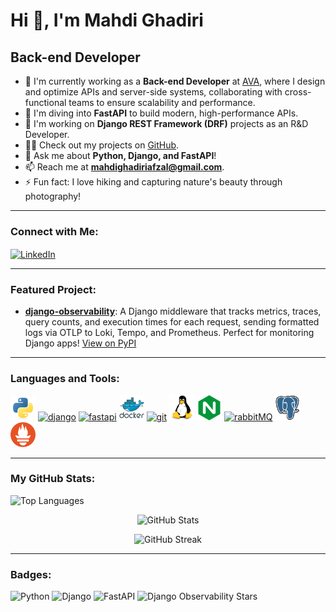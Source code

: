# Hi 👋, I'm Mahdi Ghadiri
## Back-end Developer

- 🔭 I'm currently working as a **Back-end Developer** at [AVA](https://ava.co.ir/en), where I design and optimize APIs and server-side systems, collaborating with cross-functional teams to ensure scalability and performance.
- 🌱 I'm diving into **FastAPI** to build modern, high-performance APIs.
- 👯 I'm working on **Django REST Framework (DRF)** projects as an R&D Developer.
- 👨‍💻 Check out my projects on [GitHub](https://github.com/mahdighadiriii).
- 💬 Ask me about **Python, Django, and FastAPI**!
- 📫 Reach me at **mahdighadiriafzal@gmail.com**.
- ⚡ Fun fact: I love hiking and capturing nature's beauty through photography!

---

### Connect with Me:
<p align="left">
  <a href="https://www.linkedin.com/in/mahdi-ghadiriii/" target="_blank"><img align="center" src="https://raw.githubusercontent.com/rahuldkjain/github-profile-readme-generator/master/src/images/icons/Social/linked-in-alt.svg" alt="LinkedIn" height="30" width="40" /></a>
</p>

---

### Featured Project:
- **[django-observability](https://github.com/mahdighadiriii/django-observability)**: A Django middleware that tracks metrics, traces, query counts, and execution times for each request, sending formatted logs via OTLP to Loki, Tempo, and Prometheus. Perfect for monitoring Django apps! [View on PyPI](https://pypi.org/project/django-observability/)

---

### Languages and Tools:
<p align="left">
  <a href="https://www.python.org" target="_blank" rel="noreferrer"><img src="https://raw.githubusercontent.com/devicons/devicon/master/icons/python/python-original.svg" alt="python" width="40" height="40"/></a>
  <a href="https://www.djangoproject.com/" target="_blank" rel="noreferrer"><img src="https://cdn.worldvectorlogo.com/logos/django.svg" alt="django" width="40" height="40"/></a>
  <a href="https://fastapi.tiangolo.com/" target="_blank" rel="noreferrer"><img src="https://fastapi.tiangolo.com/img/logo-margin/logo-teal.png" alt="fastapi" width="40" height="40"/></a>
  <a href="https://www.docker.com/" target="_blank" rel="noreferrer"><img src="https://raw.githubusercontent.com/devicons/devicon/master/icons/docker/docker-original-wordmark.svg" alt="docker" width="40" height="40"/></a>
  <a href="https://git-scm.com/" target="_blank" rel="noreferrer"><img src="https://www.vectorlogo.zone/logos/git-scm/git-scm-icon.svg" alt="git" width="40" height="40"/></a>
  <a href="https://www.linux.org/" target="_blank" rel="noreferrer"><img src="https://raw.githubusercontent.com/devicons/devicon/master/icons/linux/linux-original.svg" alt="linux" width="40" height="40"/></a>
  <a href="https://www.nginx.com" target="_blank" rel="noreferrer"><img src="https://raw.githubusercontent.com/devicons/devicon/master/icons/nginx/nginx-original.svg" alt="nginx" width="40" height="40"/></a>
  <a href="https://www.rabbitmq.com" target="_blank" rel="noreferrer"><img src="https://www.vectorlogo.zone/logos/rabbitmq/rabbitmq-icon.svg" alt="rabbitMQ" width="40" height="40"/></a>
  <a href="https://www.postgresql.org" target="_blank" rel="noreferrer"><img src="https://raw.githubusercontent.com/devicons/devicon/master/icons/postgresql/postgresql-original.svg" alt="postgresql" width="40" height="40"/></a>
  <a href="https://prometheus.io/" target="_blank" rel="noreferrer"><img src="https://raw.githubusercontent.com/devicons/devicon/master/icons/prometheus/prometheus-original.svg" alt="prometheus" width="40" height="40"/></a>
</p>

---

### My GitHub Stats:
<p align="left">
  <img src="https://github-readme-stats.vercel.app/api/top-langs?username=mahdighadiriii&show_icons=true&locale=en&layout=compact&theme=radical" alt="Top Languages" />
</p>

<p align="center">
  <img src="https://github-readme-stats.vercel.app/api?username=mahdighadiriii&show_icons=true&locale=en&theme=radical" alt="GitHub Stats" />
</p>

<p align="center">
  <img src="https://github-readme-streak-stats.herokuapp.com/?user=mahdighadiriii&theme=radical" alt="GitHub Streak" />
</p>

---

### Badges:
<p align="left">
  <img src="https://img.shields.io/badge/Python-3.8%2B-blue" alt="Python" />
  <img src="https://img.shields.io/badge/Django-4.0%2B-green" alt="Django" />
  <img src="https://img.shields.io/badge/FastAPI-Learning-orange" alt="FastAPI" />
  <img src="https://img.shields.io/github/stars/mahdighadiriii/django-observability" alt="Django Observability Stars" />
</p>
